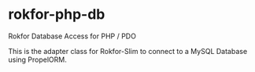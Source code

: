 # rokfor-php-db
Rokfor Database Access for PHP / PDO

This is the adapter class for Rokfor-Slim to connect to a MySQL Database
using PropelORM.
